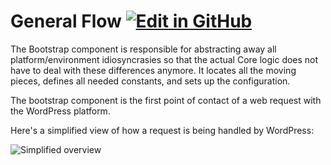 # General Flow [![Edit in GitHub](https://img.shields.io/badge/Edit_in_GitHub--gray.svg?style=social)](https://github.com/wp-core-bootstrap/documentation/edit/master/1-general-flow.md)

The Bootstrap component is responsible for abstracting away all platform/environment idiosyncrasies so that the actual Core logic does not have to deal with these differences anymore. It locates all the moving pieces, defines all needed constants, and sets up the configuration.

The bootstrap component is the first point of contact of a web request with the WordPress platform.

Here's a simplified view of how a request is being handled by WordPress:

![Simplified overview](https://rawgit.com/wp-core-bootstrap/documentation/master/assets/images/simplified-overview.svg)
